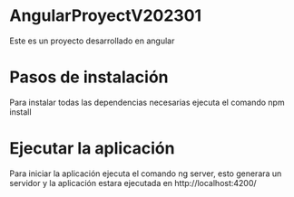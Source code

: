 # AngularProyectV202301

Este es un proyecto desarrollado en angular

# Pasos de instalación

Para instalar todas las dependencias necesarias ejecuta el comando npm install

# Ejecutar la aplicación

Para iniciar la aplicación ejecuta el comando ng server, esto generara un servidor y la aplicación estara ejecutada en
http://localhost:4200/
